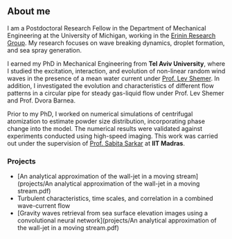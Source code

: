 ## About me

I am a Postdoctoral Research Fellow in the Department of Mechanical Engineering at the University of Michigan, working in the [Erinin Research Group](https://erinin.engin.umich.edu/). My research focuses on wave breaking dynamics, droplet formation, and sea spray generation.

I earned my PhD in Mechanical Engineering from **Tel Aviv University**, where I studied the excitation, interaction, and evolution of non-linear random wind waves in the presence of a mean water current under [Prof. Lev Shemer](https://levshemer.sites.tau.ac.il/). In addition, I investigated the evolution and characteristics of different flow patterns in a circular pipe for steady gas-liquid flow under Prof. Lev Shemer and Prof. Dvora Barnea.

Prior to my PhD, I worked on numerical simulations of centrifugal atomization to estimate powder size distribution, incorporating phase change into the model. The numerical results were validated against experiments conducted using high-speed imaging. This work was carried out under the supervision of [Prof. Sabita Sarkar](https://sites.google.com/smail.iitm.ac.in/sabita) at **IIT Madras**.

### Projects
- [An analytical approximation of the wall-jet in a moving stream](projects/An analytical approximation of the wall-jet in a moving stream.pdf)
- Turbulent characteristics, time scales, and correlation in a combined wave-current flow
- [Gravity waves retrieval from sea surface elevation images using a convolutional neural network](projects/An analytical approximation of the wall-jet in a moving stream.pdf)

